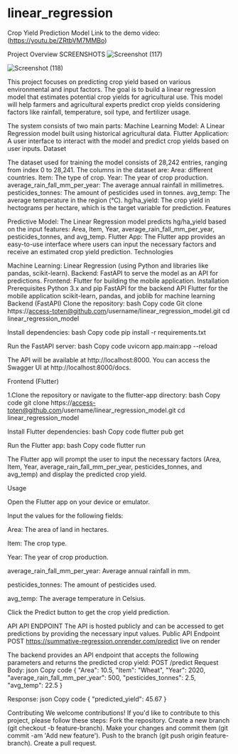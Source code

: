 # linear_regression
Crop Yield Prediction Model
Link to the demo video: (https://youtu.be/ZRtbVM7MMBo)

Project Overview
SCREENSHOTS
![Screenshot (117)](https://github.com/user-attachments/assets/ae3e62fc-dd93-4cd5-88d3-819e35a0ca13)

![Screenshot (118)](https://github.com/user-attachments/assets/6a649001-ab0e-4ee6-af4b-e85703c6dd62)



This project focuses on predicting crop yield based on various environmental and input factors. The goal is to build a linear regression model that estimates potential crop yields for agricultural use. This model will help farmers and agricultural experts predict crop yields considering factors like rainfall, temperature, soil type, and fertilizer usage.

The system consists of two main parts:
Machine Learning Model: A Linear Regression model built using historical agricultural data.
Flutter Application: A user interface to interact with the model and predict crop yields based on user inputs.
Dataset

The dataset used for training the model consists of 28,242 entries, ranging from index 0 to 28,241. The columns in the dataset are:
Area: different countries.
Item: The type of crop.
Year: The year of crop production.
average_rain_fall_mm_per_year: The average annual rainfall in millimetres.
pesticides_tonnes: The amount of pesticides used in tonnes.
avg_temp: The average temperature in the region (°C).
hg/ha_yield: The crop yield in hectograms per hectare, which is the target variable for prediction.
Features

Predictive Model: The Linear Regression model predicts hg/ha_yield based on the input features: Area, Item, Year, average_rain_fall_mm_per_year, pesticides_tonnes, and avg_temp.
Flutter App: The Flutter app provides an easy-to-use interface where users can input the necessary factors and receive an estimated crop yield prediction.
Technologies

Machine Learning: Linear Regression (using Python and libraries like pandas, scikit-learn).
Backend: FastAPI to serve the model as an API for predictions.
Frontend: Flutter for building the mobile application.
Installation
Prerequisites
Python 3.x and pip
FastAPI for the backend API
Flutter for the mobile application
scikit-learn, pandas, and joblib for machine learning
Backend (FastAPI)
Clone the repository:
bash
Copy code
Git clone https://access-toten@github.com/username/linear_regression_model.git
cd linear_regression_model


Install dependencies:
bash
Copy code
pip install -r requirements.txt


Run the FastAPI server:
bash
Copy code
uvicorn app.main:app --reload


The API will be available at http://localhost:8000. You can access the Swagger UI at http://localhost:8000/docs.

Frontend (Flutter)

1.Clone the repository or navigate to the flutter-app directory:
bash
Copy code
git clone https://access-toten@github.com/username/linear_regression_model.git
cd linear_regression_model


Install Flutter dependencies:
bash
Copy code
flutter pub get


Run the Flutter app:
bash
Copy code
flutter run

The Flutter app will prompt the user to input the necessary factors (Area, Item, Year, average_rain_fall_mm_per_year, pesticides_tonnes, and avg_temp) and display the predicted crop yield.

Usage

Open the Flutter app on your device or emulator.

Input the values for the following fields:

Area: The area of land in hectares.

Item: The crop type.

Year: The year of crop production.

average_rain_fall_mm_per_year: Average annual rainfall in mm.

pesticides_tonnes: The amount of pesticides used.

avg_temp: The average temperature in Celsius.

Click the Predict button to get the crop yield prediction.

API
API ENDPOINT The API is hosted publicly and can be accessed to get predictions by providing the necessary input values.
Public API Endpoint POST https://summative-regression.onrender.com/predict live on render


The backend provides an API endpoint that accepts the following parameters and returns the predicted crop yield:
POST /predict
Request Body:
json
Copy code
{
  "Area": 10.5,
  "Item": "Wheat",
  "Year": 2020,
  "average_rain_fall_mm_per_year": 500,
  "pesticides_tonnes": 2.5,
  "avg_temp": 22.5
}

Response:
json
Copy code
{
  "predicted_yield": 45.67
}

Contributing
We welcome contributions! If you'd like to contribute to this project, please follow these steps:
Fork the repository.
Create a new branch (git checkout -b feature-branch).
Make your changes and commit them (git commit -am 'Add new feature').
Push to the branch (git push origin feature-branch).
Create a pull request.


